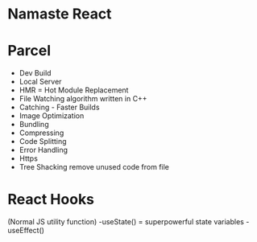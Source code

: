 # Namaste React

# Parcel
- Dev Build
- Local Server
- HMR = Hot Module Replacement
- File Watching algorithm written in C++
- Catching - Faster Builds
- Image Optimization
- Bundling 
- Compressing
- Code Splitting
- Error Handling
- Https
- Tree Shacking remove unused code from file

# React Hooks
(Normal JS utility function)
-useState() = superpowerful state variables
-useEffect()

